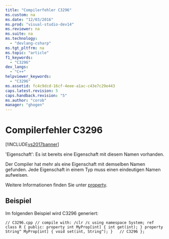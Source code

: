 ```yaml
---
title: "Compilerfehler C3296"
ms.custom: na
ms.date: "12/03/2016"
ms.prod: "visual-studio-dev14"
ms.reviewer: na
ms.suite: na
ms.technology: 
  - "devlang-csharp"
ms.tgt_pltfrm: na
ms.topic: "article"
f1_keywords: 
  - "C3296"
dev_langs: 
  - "C++"
helpviewer_keywords: 
  - "C3296"
ms.assetid: fc4c9dcd-16cf-4eee-a1ac-c43e7c29e443
caps.latest.revision: 5
caps.handback.revision: "5"
ms.author: "corob"
manager: "ghogen"
---
```

# Compilerfehler C3296
[!INCLUDE[vs2017banner](../../assembler/inline/includes/vs2017banner.md)]

'Eigenschaft': Es ist bereits eine Eigenschaft mit diesem Namen vorhanden.  
  
 Der Compiler hat mehr als eine Eigenschaft mit demselben Namen gefunden. Jede Eigenschaft in einem Typ muss einen eindeutigen Namen aufweisen.  
  
 Weitere Informationen finden Sie unter [property](../../windows/property-cpp-component-extensions.md).  
  
## Beispiel  
 Im folgenden Beispiel wird C3296 generiert:  
  
```  
// C3296.cpp // compile with: /clr /c using namespace System; ref class R { public: property int MyProp[int] { int get(int); } property String^ MyProp[int] { void set(int, String^); }   // C3296 };  
```